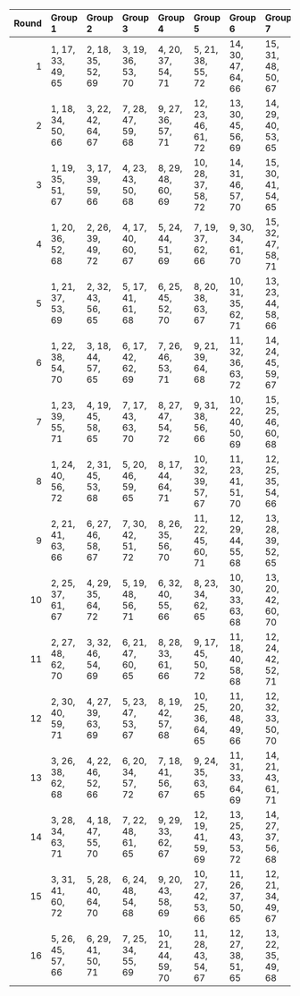 |   Round | Group 1           | Group 2           | Group 3           | Group 4            | Group 5            | Group 6            | Group 7            | Group 8            | Group 9       | Group 10      | Group 11      | Group 12       | Group 13       | Group 14       | Group 15       | Group 16       |
|--------:|:------------------|:------------------|:------------------|:-------------------|:-------------------|:-------------------|:-------------------|:-------------------|:--------------|:--------------|:--------------|:---------------|:---------------|:---------------|:---------------|:---------------|
|       1 | 1, 17, 33, 49, 65 | 2, 18, 35, 52, 69 | 3, 19, 36, 53, 70 | 4, 20, 37, 54, 71  | 5, 21, 38, 55, 72  | 14, 30, 47, 64, 66 | 15, 31, 48, 50, 67 | 16, 32, 34, 51, 68 | 6, 22, 39, 56 | 7, 23, 40, 57 | 8, 24, 41, 58 | 9, 25, 42, 59  | 10, 26, 43, 60 | 11, 27, 44, 61 | 12, 28, 45, 62 | 13, 29, 46, 63 |
|       2 | 1, 18, 34, 50, 66 | 3, 22, 42, 64, 67 | 7, 28, 47, 59, 68 | 9, 27, 36, 57, 71  | 12, 23, 46, 61, 72 | 13, 30, 45, 56, 69 | 14, 29, 40, 53, 65 | 15, 24, 37, 49, 70 | 2, 17, 38, 58 | 4, 26, 48, 51 | 5, 32, 35, 60 | 6, 19, 44, 63  | 8, 31, 43, 52  | 10, 20, 41, 55 | 11, 25, 39, 62 | 16, 21, 33, 54 |
|       3 | 1, 19, 35, 51, 67 | 3, 17, 39, 59, 66 | 4, 23, 43, 50, 68 | 8, 29, 48, 60, 69  | 10, 28, 37, 58, 72 | 14, 31, 46, 57, 70 | 15, 30, 41, 54, 65 | 16, 25, 38, 49, 71 | 2, 22, 33, 55 | 5, 27, 34, 52 | 6, 18, 36, 61 | 7, 20, 45, 64  | 9, 32, 44, 53  | 11, 21, 42, 56 | 12, 26, 40, 63 | 13, 24, 47, 62 |
|       4 | 1, 20, 36, 52, 68 | 2, 26, 39, 49, 72 | 4, 17, 40, 60, 67 | 5, 24, 44, 51, 69  | 7, 19, 37, 62, 66  | 9, 30, 34, 61, 70  | 15, 32, 47, 58, 71 | 16, 31, 42, 55, 65 | 3, 23, 33, 56 | 6, 28, 35, 53 | 8, 21, 46, 50 | 10, 18, 45, 54 | 11, 29, 38, 59 | 12, 22, 43, 57 | 13, 27, 41, 64 | 14, 25, 48, 63 |
|       5 | 1, 21, 37, 53, 69 | 2, 32, 43, 56, 65 | 5, 17, 41, 61, 68 | 6, 25, 45, 52, 70  | 8, 20, 38, 63, 67  | 10, 31, 35, 62, 71 | 13, 23, 44, 58, 66 | 16, 18, 48, 59, 72 | 3, 27, 40, 49 | 4, 24, 33, 57 | 7, 29, 36, 54 | 9, 22, 47, 51  | 11, 19, 46, 55 | 12, 30, 39, 60 | 14, 28, 42, 50 | 15, 26, 34, 64 |
|       6 | 1, 22, 38, 54, 70 | 3, 18, 44, 57, 65 | 6, 17, 42, 62, 69 | 7, 26, 46, 53, 71  | 9, 21, 39, 64, 68  | 11, 32, 36, 63, 72 | 14, 24, 45, 59, 67 | 15, 29, 43, 51, 66 | 2, 19, 34, 60 | 4, 28, 41, 49 | 5, 25, 33, 58 | 8, 30, 37, 55  | 10, 23, 48, 52 | 12, 20, 47, 56 | 13, 31, 40, 61 | 16, 27, 35, 50 |
|       7 | 1, 23, 39, 55, 71 | 4, 19, 45, 58, 65 | 7, 17, 43, 63, 70 | 8, 27, 47, 54, 72  | 9, 31, 38, 56, 66  | 10, 22, 40, 50, 69 | 15, 25, 46, 60, 68 | 16, 30, 44, 52, 67 | 2, 28, 36, 51 | 3, 20, 35, 61 | 5, 29, 42, 49 | 6, 26, 33, 59  | 11, 24, 34, 53 | 12, 18, 37, 64 | 13, 21, 48, 57 | 14, 32, 41, 62 |
|       8 | 1, 24, 40, 56, 72 | 2, 31, 45, 53, 68 | 5, 20, 46, 59, 65 | 8, 17, 44, 64, 71  | 10, 32, 39, 57, 67 | 11, 23, 41, 51, 70 | 12, 25, 35, 54, 66 | 16, 26, 47, 61, 69 | 3, 29, 37, 52 | 4, 21, 36, 62 | 6, 30, 43, 49 | 7, 27, 33, 60  | 9, 28, 48, 55  | 13, 19, 38, 50 | 14, 22, 34, 58 | 15, 18, 42, 63 |
|       9 | 2, 21, 41, 63, 66 | 6, 27, 46, 58, 67 | 7, 30, 42, 51, 72 | 8, 26, 35, 56, 70  | 11, 22, 45, 60, 71 | 12, 29, 44, 55, 68 | 13, 28, 39, 52, 65 | 14, 23, 36, 49, 69 | 1, 32, 48, 64 | 3, 25, 47, 50 | 4, 31, 34, 59 | 5, 18, 43, 62  | 9, 19, 40, 54  | 10, 24, 38, 61 | 15, 20, 33, 53 | 16, 17, 37, 57 |
|      10 | 2, 25, 37, 61, 67 | 4, 29, 35, 64, 72 | 5, 19, 48, 56, 71 | 6, 32, 40, 55, 66  | 8, 23, 34, 62, 65  | 10, 30, 33, 63, 68 | 13, 20, 42, 60, 70 | 15, 28, 38, 57, 69 | 1, 27, 43, 59 | 3, 21, 45, 51 | 7, 24, 39, 50 | 9, 18, 46, 49  | 11, 17, 47, 52 | 12, 31, 36, 58 | 14, 26, 44, 54 | 16, 22, 41, 53 |
|      11 | 2, 27, 48, 62, 70 | 3, 32, 46, 54, 69 | 6, 21, 47, 60, 65 | 8, 28, 33, 61, 66  | 9, 17, 45, 50, 72  | 11, 18, 40, 58, 68 | 12, 24, 42, 52, 71 | 13, 26, 36, 55, 67 | 1, 25, 41, 57 | 4, 30, 38, 53 | 5, 22, 37, 63 | 7, 31, 44, 49  | 10, 29, 34, 56 | 14, 20, 39, 51 | 15, 23, 35, 59 | 16, 19, 43, 64 |
|      12 | 2, 30, 40, 59, 71 | 4, 27, 39, 63, 69 | 5, 23, 47, 53, 67 | 8, 19, 42, 57, 68  | 10, 25, 36, 64, 65 | 11, 20, 48, 49, 66 | 12, 32, 33, 50, 70 | 15, 22, 44, 62, 72 | 1, 29, 45, 61 | 3, 24, 43, 55 | 6, 31, 37, 51 | 7, 21, 35, 58  | 9, 26, 41, 52  | 13, 17, 34, 54 | 14, 18, 38, 60 | 16, 28, 46, 56 |
|      13 | 3, 26, 38, 62, 68 | 4, 22, 46, 52, 66 | 6, 20, 34, 57, 72 | 7, 18, 41, 56, 67  | 9, 24, 35, 63, 65  | 11, 31, 33, 64, 69 | 14, 21, 43, 61, 71 | 16, 29, 39, 58, 70 | 1, 28, 44, 60 | 2, 23, 42, 54 | 5, 30, 36, 50 | 8, 25, 40, 51  | 10, 19, 47, 49 | 12, 17, 48, 53 | 13, 32, 37, 59 | 15, 27, 45, 55 |
|      14 | 3, 28, 34, 63, 71 | 4, 18, 47, 55, 70 | 7, 22, 48, 61, 65 | 9, 29, 33, 62, 67  | 12, 19, 41, 59, 69 | 13, 25, 43, 53, 72 | 14, 27, 37, 56, 68 | 16, 24, 36, 60, 66 | 1, 26, 42, 58 | 2, 20, 44, 50 | 5, 31, 39, 54 | 6, 23, 38, 64  | 8, 32, 45, 49  | 10, 17, 46, 51 | 11, 30, 35, 57 | 15, 21, 40, 52 |
|      15 | 3, 31, 41, 60, 72 | 5, 28, 40, 64, 70 | 6, 24, 48, 54, 68 | 9, 20, 43, 58, 69  | 10, 27, 42, 53, 66 | 11, 26, 37, 50, 65 | 12, 21, 34, 49, 67 | 13, 18, 33, 51, 71 | 1, 30, 46, 62 | 2, 29, 47, 57 | 4, 25, 44, 56 | 7, 32, 38, 52  | 8, 22, 36, 59  | 14, 17, 35, 55 | 15, 19, 39, 61 | 16, 23, 45, 63 |
|      16 | 5, 26, 45, 57, 66 | 6, 29, 41, 50, 71 | 7, 25, 34, 55, 69 | 10, 21, 44, 59, 70 | 11, 28, 43, 54, 67 | 12, 27, 38, 51, 65 | 13, 22, 35, 49, 68 | 14, 19, 33, 52, 72 | 1, 31, 47, 63 | 2, 24, 46, 64 | 3, 30, 48, 58 | 4, 32, 42, 61  | 8, 18, 39, 53  | 9, 23, 37, 60  | 15, 17, 36, 56 | 16, 20, 40, 62 |